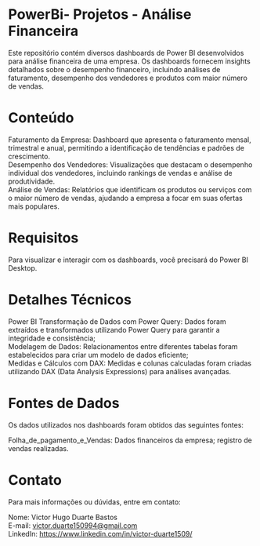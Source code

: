 # PowerBi- Projetos - Análise Financeira
Este repositório contém diversos dashboards de Power BI desenvolvidos para análise financeira de uma empresa. Os dashboards fornecem insights detalhados sobre o desempenho financeiro, incluindo análises de faturamento, desempenho dos vendedores e produtos com maior número de vendas.

# Conteúdo
Faturamento da Empresa: Dashboard que apresenta o faturamento mensal, trimestral e anual, permitindo a identificação de tendências e padrões de crescimento.\
Desempenho dos Vendedores: Visualizações que destacam o desempenho individual dos vendedores, incluindo rankings de vendas e análise de produtividade.\
Análise de Vendas: Relatórios que identificam os produtos ou serviços com o maior número de vendas, ajudando a empresa a focar em suas ofertas mais populares.

# Requisitos
Para visualizar e interagir com os dashboards, você precisará do Power BI Desktop.

# Detalhes Técnicos
Power BI
Transformação de Dados com Power Query: Dados foram extraídos e transformados utilizando Power Query para garantir a integridade e consistência;\
Modelagem de Dados: Relacionamentos entre diferentes tabelas foram estabelecidos para criar um modelo de dados eficiente;\
Medidas e Cálculos com DAX: Medidas e colunas calculadas foram criadas utilizando DAX (Data Analysis Expressions) para análises avançadas.

# Fontes de Dados
Os dados utilizados nos dashboards foram obtidos das seguintes fontes:

Folha_de_pagamento_e_Vendas: Dados financeiros da empresa; registro de vendas realizadas.

# Contato
Para mais informações ou dúvidas, entre em contato:

Nome: Victor Hugo Duarte Bastos\
E-mail: victor.duarte150994@gmail.com\
LinkedIn: https://www.linkedin.com/in/victor-duarte1509/
